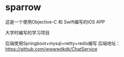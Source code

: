 # sparrow
这是一个使用Objective-C 和 Swift编写的iOS APP

大学时编写的学习项目

后端使用Springboot+mysql+netty+redis编写
后端地址：https://github.com/wwwwdkdk/ChatService
